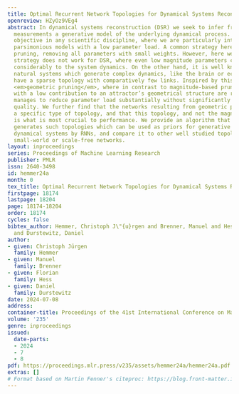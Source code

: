 ```yaml
---
title: Optimal Recurrent Network Topologies for Dynamical Systems Reconstruction
openreview: HZyOz9VEg4
abstract: In dynamical systems reconstruction (DSR) we seek to infer from time series
  measurements a generative model of the underlying dynamical process. This is a prime
  objective in any scientific discipline, where we are particularly interested in
  parsimonious models with a low parameter load. A common strategy here is parameter
  pruning, removing all parameters with small weights. However, here we find this
  strategy does not work for DSR, where even low magnitude parameters can contribute
  considerably to the system dynamics. On the other hand, it is well known that many
  natural systems which generate complex dynamics, like the brain or ecological networks,
  have a sparse topology with comparatively few links. Inspired by this, we show that
  <em>geometric pruning</em>, where in contrast to magnitude-based pruning weights
  with a low contribution to an attractor’s geometrical structure are removed, indeed
  manages to reduce parameter load substantially without significantly hampering DSR
  quality. We further find that the networks resulting from geometric pruning have
  a specific type of topology, and that this topology, and not the magnitude of weights,
  is what is most crucial to performance. We provide an algorithm that automatically
  generates such topologies which can be used as priors for generative modeling of
  dynamical systems by RNNs, and compare it to other well studied topologies like
  small-world or scale-free networks.
layout: inproceedings
series: Proceedings of Machine Learning Research
publisher: PMLR
issn: 2640-3498
id: hemmer24a
month: 0
tex_title: Optimal Recurrent Network Topologies for Dynamical Systems Reconstruction
firstpage: 18174
lastpage: 18204
page: 18174-18204
order: 18174
cycles: false
bibtex_author: Hemmer, Christoph J\"{u}rgen and Brenner, Manuel and Hess, Florian
  and Durstewitz, Daniel
author:
- given: Christoph Jürgen
  family: Hemmer
- given: Manuel
  family: Brenner
- given: Florian
  family: Hess
- given: Daniel
  family: Durstewitz
date: 2024-07-08
address:
container-title: Proceedings of the 41st International Conference on Machine Learning
volume: '235'
genre: inproceedings
issued:
  date-parts:
  - 2024
  - 7
  - 8
pdf: https://proceedings.mlr.press/v235/assets/hemmer24a/hemmer24a.pdf
extras: []
# Format based on Martin Fenner's citeproc: https://blog.front-matter.io/posts/citeproc-yaml-for-bibliographies/
---
```


